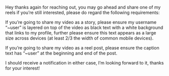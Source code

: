 Hey thanks again for reaching out, you may go ahead and share one of my reels if you’re still interested, please do regard the following requirements:

If you’re going to share my video as a story, please ensure my username “~user” is layered on top of the video as black text with a white background that links to my profile, further please ensure this text appears as a large size across devices (at least 2/3 the width of common mobile devices). 

If you’re going to share my video as a reel post, please ensure the caption text has “~user” at the beginning and end of the post. 

I should receive a notification in either case, I’m looking forward to it, thanks for your interest!
